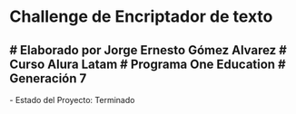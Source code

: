 <h1> Challenge de Encriptador de texto </h1>
<h2>
# Elaborado por Jorge Ernesto Gómez Alvarez
# Curso Alura Latam
# Programa One Education
# Generación 7
</h2>
- Estado del Proyecto: Terminado
